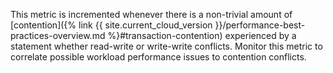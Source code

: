 This metric is incremented whenever there is a non-trivial amount of [contention]({% link {{ site.current_cloud_version }}/performance-best-practices-overview.md %}#transaction-contention) experienced by a statement whether read-write or write-write conflicts. Monitor this metric to correlate possible workload performance issues to contention conflicts.
